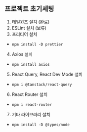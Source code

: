 ## 프로젝트 초기세팅

1. 테일윈즈 설치 (완료)
2. ESLint 설치 (보류)
3. 프리티어 설치

- `npm install -D prettier`

4. Axios 설치

- `npm install axios`

5. React Query, React Dev Mode 설치

- `npm i @tanstack/react-query`

6. React Router 설치

- `npm i react-router`

7. 기타 라이브러리 설치

- `npm install -D @types/node`
